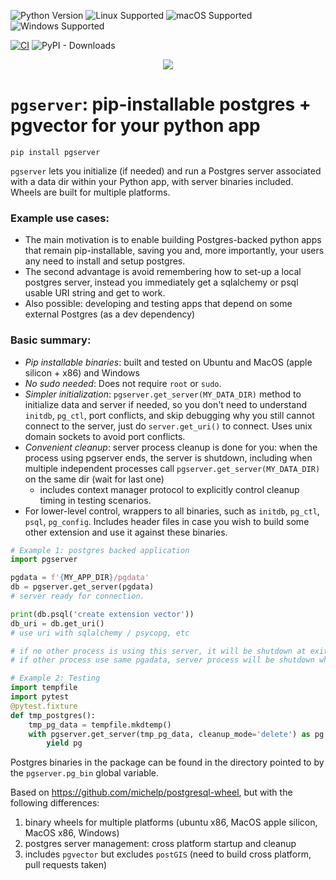 ![Python Version](https://img.shields.io/badge/python-3.9%2C%203.10%2C%203.11-blue)
![Linux Supported](https://img.shields.io/badge/Linux-supported-green)
![macOS Supported](https://img.shields.io/badge/macOS-supported-green)
![Windows Supported](https://img.shields.io/badge/Windows-supported-green)

[![CI](https://github.com/orm011/pgserver/actions/workflows/wheels.yml/badge.svg)](https://github.com/orm011/pgserver/actions)
![PyPI - Downloads](https://img.shields.io/pypi/dm/pgserver)

<p align="center">
  <img src="https://raw.githubusercontent.com/orm011/pgserver/v0.0.8/pgserver_square_small.png"/>
</p>

# `pgserver`: pip-installable postgres + pgvector for your python app

`pip install pgserver`

`pgserver` lets you initialize (if needed) and run a Postgres server associated with a data dir within your Python app, with server binaries included.
Wheels are built for multiple platforms.

### Example use cases:
* The main motivation is to enable building Postgres-backed python apps that remain pip-installable, saving you and, more importantly, your users any need to install and setup postgres.
* The second advantage is avoid remembering how to set-up a local postgres server, instead you immediately get a sqlalchemy or psql usable URI string and get to work.
* Also possible: developing and testing apps that depend on some external Postgres (as a dev dependency)

### Basic summary:
* _Pip installable binaries_: built and tested on Ubuntu and MacOS (apple silicon + x86) and Windows 
* _No sudo needed_: Does not require `root` or `sudo`.
* _Simpler initialization_: `pgserver.get_server(MY_DATA_DIR)` method to initialize data and server if needed, so you don't need to understand `initdb`, `pg_ctl`, port conflicts, and skip debugging why you still cannot connect to the server, just do `server.get_uri()` to connect. Uses unix domain sockets to avoid port conflicts.
* _Convenient cleanup_: server process cleanup is done for you: when the process using pgserver ends, the server is shutdown, including when multiple independent processes call
`pgserver.get_server(MY_DATA_DIR)` on the same dir (wait for last one)
    * includes context manager protocol to explicitly control cleanup timing in testing scenarios.
* For lower-level control, wrappers to all binaries, such as `initdb`, `pg_ctl`, `psql`, `pg_config`. Includes header files in case you wish to build some other extension and use it against these binaries.

```py
# Example 1: postgres backed application
import pgserver

pgdata = f'{MY_APP_DIR}/pgdata'
db = pgserver.get_server(pgdata)
# server ready for connection.

print(db.psql('create extension vector'))
db_uri = db.get_uri()
# use uri with sqlalchemy / psycopg, etc

# if no other process is using this server, it will be shutdown at exit,
# if other process use same pgadata, server process will be shutdown when all stop.
```

```py
# Example 2: Testing
import tempfile
import pytest
@pytest.fixture
def tmp_postgres():
    tmp_pg_data = tempfile.mkdtemp()
    with pgserver.get_server(tmp_pg_data, cleanup_mode='delete') as pg:
        yield pg
```

Postgres binaries in the package can be found in the directory pointed
to by the `pgserver.pg_bin` global variable. 

Based on https://github.com/michelp/postgresql-wheel, but with the following differences:
1. binary wheels for multiple platforms (ubuntu x86, MacOS apple silicon, MacOS x86, Windows)
2. postgres server management: cross platform startup and cleanup
3. includes `pgvector` but excludes `postGIS` (need to build cross platform, pull requests taken)
